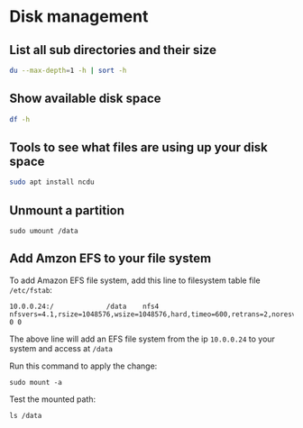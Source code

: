 # Disk management

## List all sub directories and their size
```bash
du --max-depth=1 -h | sort -h
```


## Show available disk space
```bash
df -h
```


## Tools to see what files are using up your disk space
```bash
sudo apt install ncdu
```

## Unmount a partition

```shell
sudo umount /data
```

## Add Amzon EFS to your file system

To add Amazon EFS file system, add this line to filesystem table file `/etc/fstab`:

```
10.0.0.24:/             /data    nfs4   nfsvers=4.1,rsize=1048576,wsize=1048576,hard,timeo=600,retrans=2,noresvport     0 0
```

The above line will add an EFS file system from the ip `10.0.0.24` to your system and access at `/data`

Run this command to apply the change:

```shell
sudo mount -a
```

Test the mounted path:

```shell
ls /data
```
